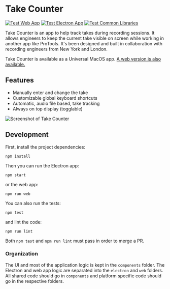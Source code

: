 # Take Counter 

[![Test Web App](https://github.com/kclapper/TakeCounter/actions/workflows/test-web-app.yml/badge.svg)](https://github.com/kclapper/TakeCounter/actions/workflows/test-web-app.yml)
[![Test Electron App](https://github.com/kclapper/TakeCounter/actions/workflows/test-electron-app.yml/badge.svg)](https://github.com/kclapper/TakeCounter/actions/workflows/test-electron-app.yml)
[![Test Common Libraries](https://github.com/kclapper/TakeCounter/actions/workflows/test-common.yml/badge.svg)](https://github.com/kclapper/TakeCounter/actions/workflows/test-common.yml)

Take Counter is an app to help track takes during recording sessions. It allows
engineers to keep the current take visible on screen while working in another
app like ProTools. It's been designed and built in collaboration with recording
engineers from New York and London.

Take Counter is available as a Universal MacOS app. 
[A web version is also available.](https://takecounter.kyleclapper.dev)

## Features

- Manually enter and change the take
- Customizable global keyboard shortcuts
- Automatic, audio file based, take tracking
- Always on top display (togglable)

![Screenshot of Take Counter](./desktop-screenshot.png)

## Development

First, install the project dependencies:

    npm install

Then you can run the Electron app:

    npm start

or the web app:

    npm run web

You can also run the tests:

    npm test

and lint the code:

    npm run lint

Both `npm test` and `npm run lint` must pass in 
order to merge a PR.

### Organization

The UI and most of the application logic is kept in the
`components` folder. The Electron and web app logic are 
separated into the `electron` and `web` folders. All shared
code should go in `components` and platform specific code should
go in the respective folders.
